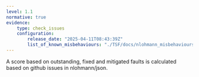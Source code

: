 ```yaml
---
level: 1.1
normative: true
evidence:
    type: check_issues
    configuration:
        release_date: "2025-04-11T08:43:39Z"
        list_of_known_misbehaviours: "./TSF/docs/nlohmann_misbehaviours_comments.md"
---
```


A score based on outstanding, fixed and mitigated faults is calculated based on github issues in nlohmann/json.